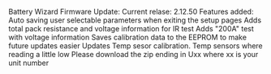 Battery Wizard Firmware Update: 
Current relase: 2.12.50
Features added:
Auto saving user selectable parameters when exiting the setup pages
Adds total pack resistance and voltage information for IR test
Adds "200A" test with voltage information
Saves calibration data to the EEPROM to make future updates easier
Updates Temp sesor calibration.  Temp sensors where reading a little low
Please download the zip ending in Uxx where xx is your unit number
